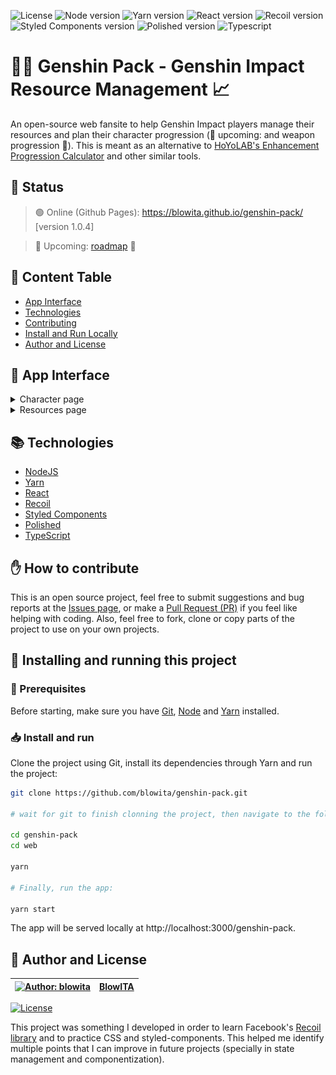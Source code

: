 ![License](https://img.shields.io/github/license/blowita/genshin-pack?color=blue)
![Node version](https://img.shields.io/badge/node-v14.18.0-brightgreen)
![Yarn version](https://img.shields.io/badge/yarn-v1.22.15-brightgreen)
![React version](https://img.shields.io/badge/react-^17.0.1-blue)
![Recoil version](https://img.shields.io/badge/recoil-^0.1.2-blue)
![Styled Components version](https://img.shields.io/badge/styled--components-^5.2.1-blue)
![Polished version](https://img.shields.io/badge/polished-^4.0.5-lightgray)
![Typescript](https://img.shields.io/badge/typescript-^4.1.2-lightgray)

# :sunrise_over_mountains::school_satchel: Genshin Pack - Genshin Impact Resource Management :chart_with_upwards_trend:

An open-source web fansite to help Genshin Impact players manage their resources and plan their character progression (:construction: upcoming: and weapon progression :wrench:). This is meant as an alternative to [HoYoLAB's Enhancement Progression Calculator](https://webstatic-sea.mihoyo.com/ys/event/calculator-sea/index.html) and other similar tools.

## :hammer: Status

> :green_circle: Online (Github Pages): https://blowita.github.io/genshin-pack/ [version 1.0.4]

> :construction: Upcoming: [roadmap](./roadmap.md) :wrench:

## :bookmark: Content Table
<!--ts-->
  * [App Interface](#newspaper-app-interface)
  * [Technologies](#books-technologies)
  * [Contributing](#hand-how-to-contribute)
  * [Install and Run Locally](#calling-installing-and-running-this-project-locally)
  * [Author and License](#memo-author-and-license)
<!--te-->

## :newspaper: App Interface

<details>
  <summary>Character page</summary>
  <p align="center">
    <img alt="Character page" title="Character page" width="600" src="./.github/character-page.png">
  </p>
</details>
<details>
  <summary>Resources page</summary>
  <p align="center">
    <img alt="Resources page" title="Resources page" width="600" src="./.github/resource-page.png">
  </p>
</details>

## :books: Technologies

- [NodeJS](https://nodejs.org/)
- [Yarn](https://yarnpkg.com/)
- [React](https://reactjs.org/)
- [Recoil](https://recoiljs.org/)
- [Styled Components](https://styled-components.com/)
- [Polished](https://polished.js.org/)
- [TypeScript](https://www.typescriptlang.org/)

## :hand: How to contribute

This is an open source project, feel free to submit suggestions and bug reports at the [Issues page](https://github.com/blowita/genshin-pack/issues), or make a [Pull Request (PR)](https://github.com/blowita/genshin-pack/pulls) if you feel like helping with coding. Also, feel free to fork, clone or copy parts of the project to use on your own projects.

## :calling: Installing and running this project

### :wrench: Prerequisites

Before starting, make sure you have [Git](https://git-scm.com/), [Node](https://nodejs.org/en/) and [Yarn](https://yarnpkg.com/) installed.

### :inbox_tray: Install and run

Clone the project using Git, install its dependencies through Yarn and run the project:

```bash
git clone https://github.com/blowita/genshin-pack.git

# wait for git to finish clonning the project, then navigate to the folder and install the dependencies:

cd genshin-pack
cd web

yarn

# Finally, run the app:

yarn start
```

The app will be served locally at http://localhost:3000/genshin-pack.

## :memo: Author and License

[![Author: blowita](https://avatars.githubusercontent.com/u/62087579?s=40&v=4)](https://github.com/blowita/blowita) | [BlowITA](https://github.com/blowita/blowita)
-|-

[![License](https://img.shields.io/github/license/blowita/genshin-pack)](LICENSE)

This project was something I developed in order to learn Facebook's [Recoil library](https://recoiljs.org/) and to practice CSS and styled-components. This helped me identify multiple points that I can improve in future projects (specially in state management and componentization).
